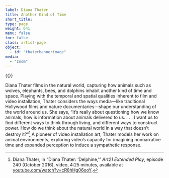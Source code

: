 ```yaml
---
label: Diana Thater
title: Another Kind of Time
short_title:
type: page
weight: 641
menu: false
toc: false
class: artist-page
object:
  - id: "thaterbannerimage"
media:
  - "zoom"
---
```

{{<q-figure id="thaterbannerimage" >}}

Diana Thater films in the natural world, capturing how animals such as wolves, elephants, bees, and dolphins inhabit another kind of time and space. Playing with the temporal and spatial qualities inherent to film and video installation, Thater considers the ways media—like traditional Hollywood films and nature documentaries—shape our understanding of the world around us. She says, “It’s really about questioning how we know animals, how is information about animals delivered to us. . . . I want us to find different ways to think through living, and different ways to construct power. How do we think about the natural world in a way that doesn’t destroy it?”[^1] A pioneer of video installation art, Thater models her work on animal environments, exploring video’s capacity for imagining nonnarrative time and expanded perception to induce a sympathetic response.

[^1]: Diana Thater, in “Diana Thater: ‘Delphine,’” *Art21 Extended Play*, episode 240 (October 2016), video, 4:25 minutes, available at [youtube.com/watch?v=cR8hHg06ooY](https://www.youtube.com/watch?v=cR8hHg06ooY).
